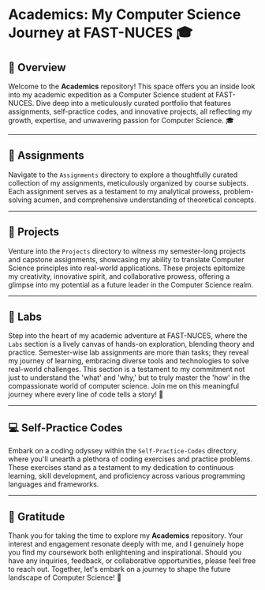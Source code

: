 # Academics: My Computer Science Journey at FAST-NUCES 🎓 

## 🌟 Overview
Welcome to the **Academics** repository! This space offers you an inside look into my academic expedition as a Computer Science student at FAST-NUCES. Dive deep into a meticulously curated portfolio that features assignments, self-practice codes, and innovative projects, all reflecting my growth, expertise, and unwavering passion for Computer Science. 🎓

---

## 📂 Assignments
Navigate to the `Assignments` directory to explore a thoughtfully curated collection of my assignments, meticulously organized by course subjects. Each assignment serves as a testament to my analytical prowess, problem-solving acumen, and comprehensive understanding of theoretical concepts.

---

## 🚀 Projects
Venture into the `Projects` directory to witness my semester-long projects and capstone assignments, showcasing my ability to translate Computer Science principles into real-world applications. These projects epitomize my creativity, innovative spirit, and collaborative prowess, offering a glimpse into my potential as a future leader in the Computer Science realm.

---

## 🧪 Labs

Step into the heart of my academic adventure at FAST-NUCES, where the `Labs` section is a lively canvas of hands-on exploration, blending theory and practice. Semester-wise lab assignments are more than tasks; they reveal my journey of learning, embracing diverse tools and technologies to solve real-world challenges. This section is a testament to my commitment not just to understand the 'what' and 'why,' but to truly master the 'how' in the compassionate world of computer science. Join me on this meaningful journey where every line of code tells a story! 🌟

---

## 💻 Self-Practice Codes
Embark on a coding odyssey within the `Self-Practice-Codes` directory, where you'll unearth a plethora of coding exercises and practice problems. These exercises stand as a testament to my dedication to continuous learning, skill development, and proficiency across various programming languages and frameworks.

---

## 🙏 Gratitude
Thank you for taking the time to explore my **Academics** repository. Your interest and engagement resonate deeply with me, and I genuinely hope you find my coursework both enlightening and inspirational. Should you have any inquiries, feedback, or collaborative opportunities, please feel free to reach out. Together, let's embark on a journey to shape the future landscape of Computer Science! 🌟
